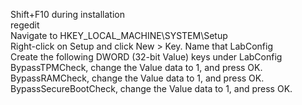 Shift+F10 during installation\
regedit\
Navigate to HKEY_LOCAL_MACHINE\SYSTEM\Setup\
Right-click on Setup and click New > Key. Name that LabConfig\
Create the following DWORD (32-bit Value) keys under LabConfig\
BypassTPMCheck, change the Value data to 1, and press OK.\
BypassRAMCheck, change the Value data to 1, and press OK.\
BypassSecureBootCheck, change the Value data to 1, and press OK.
